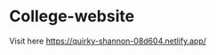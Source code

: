 # College-website
Visit here
<a href="https://quirky-shannon-08d604.netlify.app/" alt="college">https://quirky-shannon-08d604.netlify.app/</a>
